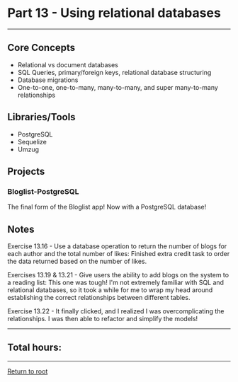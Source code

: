 # Part 13 - Using relational databases

---

## Core Concepts

- Relational vs document databases
- SQL Queries, primary/foreign keys, relational database structuring
- Database migrations
- One-to-one, one-to-many, many-to-many, and super many-to-many relationships

## Libraries/Tools

- PostgreSQL
- Sequelize
- Umzug

## Projects

### Bloglist-PostgreSQL

The final form of the Bloglist app! Now with a PostgreSQL database!

## Notes

Exercise 13.16 - Use a database operation to return the number of blogs for each author and the total number of likes: Finished extra credit task to order the data returned based on the number of likes.

Exercises 13.19 & 13.21 - Give users the ability to add blogs on the system to a reading list: This one was tough! I'm not extremely familiar with SQL and relational databases, so it took a while for me to wrap my head around establishing the correct relationships between different tables.

Exercise 13.22 - It finally clicked, and I realized I was overcomplicating the relationships. I was then able to refactor and simplify the models!

---

## Total hours:

---

[Return to root](https://github.com/jcmsmith/Full-Stack-open)
